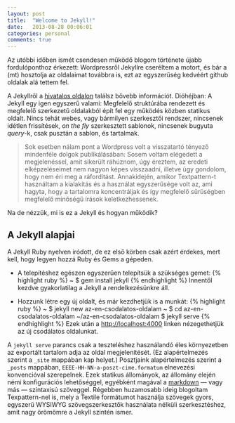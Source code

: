```yaml
---
layout: post
title:  "Welcome to Jekyll!"
date:   2013-08-28 00:06:01
categories: personal
comments: true
---
```


Az utóbbi időben ismét csendesen működő blogom története újabb fordulóponthoz érkezett: Wordpressről Jekyllre cseréltem
a motort, és bár a (mt) hosztolja az oldalaimat továbbra is, ezt az egyszerűség kedvéért github oldalak alá tettem fel.

<!--more-->

A Jekyllről a [hivatalos oldalon][jekyll] találsz bővebb információt. Dióhéjban: A Jekyll egy igen egyszerű valami:
Megfelelő struktúrába rendezett és megfelelő szerkezetű oldalakból épít fel egy működés közben statikus oldalt. Nincs
tehát webes, vagy bármilyen szerkesztői rendszer, nincsenek idétlen frissítések, _on the fly_ szerkesztett sablonok,
nincsenek bugyuta _query_-k, csak pusztán a sablon, és tartalmak.

> Sok esetben nálam pont a Wordpress volt a visszatartó tényező mindenféle dolgok publikálásában: Sosem voltam elégedett
> a megjelenéssel, amit sikerült ráhúznom, úgy éreztem, az eredeti elképzeléseimet nem nagyon képes visszaadni, illetve
> úgy gondolom, hogy nem éri meg a ráfordítást. Annakidején, amikor Textpattern-t használtam a kialakítás és a használat
> egyszerűsége volt az, ami hagyta, hogy a tartalomra koncentráljak és így megfelelő sűrűségben megfelelő minőségű írások
> keletkezhessenek.

Na de nézzük, mi is ez a Jekyll és hogyan működik?

A Jekyll alapjai
----------------
A Jekyll Ruby nyelven iródott, de ez első körben csak azért érdekes, mert kell, hogy legyen hozzá Ruby és Gems a gépeden.

- A telepítéshez egészen egyszerűen telepítsük a szükséges gemet:
{% highlight ruby %}
~ $ gem install jekyll
{% endhighlight %}
Innentől kezdve gyakorlatilag a Jekyll a rendelkezésünkre áll.

- Hozzunk létre egy új oldalt, és már kezdhetjük is a munkát:
{% highlight ruby %}
~ $ jekyll new az-en-csodalatos-oldalam
~ $ cd az-en-csodalatos-oldalam
~/az-en-csodalatos-oldalam $ jekyll serve
{% endhighlight %}
Ezek után a [http://localhost:4000][jekyll-local] linken nézegethetjük az új csodálatos oldalunkat.

A `jekyll serve` parancs csak a teszteléshez használandó éles környezetben az exportált tartalom adja az oldal megjelenítését.
(Ez alapértelmezés szerint a `_site` mappában kap helyet.)
Posztjaink alapértelmezés szerint a `_posts` mappában, `EEEE-HH-NN-a-poszt-cime.formatum` elnevezési konvencióval szerepelnek.
Ezek statikus állományok, az állomány elején némi konfigurációs lehetőséggel, egyébként magával a [markdown][markdown]
&mdash; vagy más &mdash; szintaxisú szöveggel. Régebben huzamosabb ideig blogoltam Texpattern-nel is, mely a Textile formátumot
használja szövegek gyors, egyszerű WYSIWYG szövegszerkesztők használata nélküli szerkesztéshez, amit nagy örömömre a Jekyll
szintén ismer.

[jekyll]:       http://jekyllrb.com
[jekyll-local]: http://localhost:4000
[markdown]:     http://daringfireball.net/projects/markdown/basics
